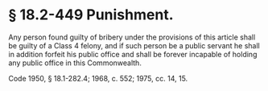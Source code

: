 # § 18.2-449 Punishment.

<p>Any person found guilty of bribery under the provisions of this article shall be guilty of a Class 4 felony, and if such person be a public servant he shall in addition forfeit his public office and shall be forever incapable of holding any public office in this Commonwealth.</p><p>Code 1950, § 18.1-282.4; 1968, c. 552; 1975, cc. 14, 15.</p>
